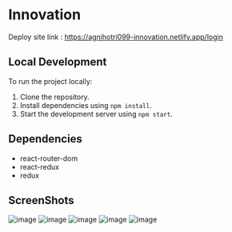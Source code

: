# Innovation

Deploy site link : https://agnihotri099-innovation.netlify.app/login

## Local Development

To run the project locally:

1. Clone the repository.
2. Install dependencies using `npm install`.
3. Start the development server using `npm start`.

## Dependencies

- react-router-dom
- react-redux
- redux

## ScreenShots

![image](https://github.com/agnihotri099/Innovation/assets/85986348/800feb87-31ff-4941-8cd3-8f2a8dc32312)
![image](https://github.com/agnihotri099/Innovation/assets/85986348/91649d26-5cda-4d05-81c9-ef56cdd5bd11)
![image](https://github.com/agnihotri099/Innovation/assets/85986348/761651bb-3c97-45ab-ae5b-cba05c3193bb)
![image](https://github.com/agnihotri099/Innovation/assets/85986348/466fbc06-0223-4ff3-aae2-d16ae016bc35)
![image](https://github.com/agnihotri099/Innovation/assets/85986348/f8e1aecc-19dc-4285-bbbe-09c884bdcba1)




